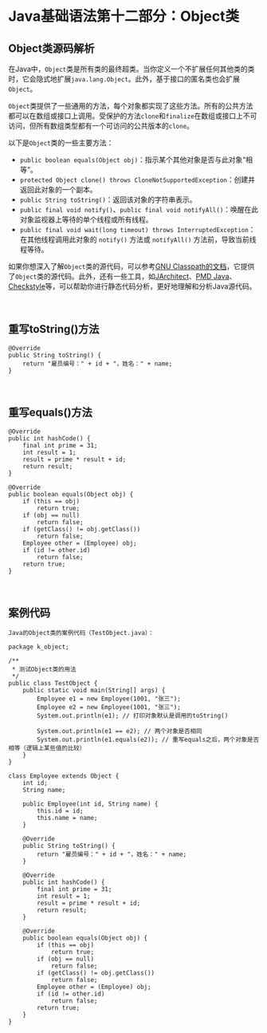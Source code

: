 # Java基础语法第十二部分：Object类

## **Object类源码解析**

在Java中，`Object`类是所有类的最终超类。当你定义一个不扩展任何其他类的类时，它会隐式地扩展`java.lang.Object`。此外，基于接口的匿名类也会扩展`Object`。

`Object`类提供了一些通用的方法，每个对象都实现了这些方法。所有的公共方法都可以在数组或接口上调用。受保护的方法`clone`和`finalize`在数组或接口上不可访问，但所有数组类型都有一个可访问的公共版本的`clone`。

以下是`Object`类的一些主要方法：
- `public boolean equals(Object obj)`：指示某个其他对象是否与此对象“相等”。
- `protected Object clone() throws CloneNotSupportedException`：创建并返回此对象的一个副本。
- `public String toString()`：返回该对象的字符串表示。
- `public final void notify()`、`public final void notifyAll()`：唤醒在此对象监视器上等待的单个线程或所有线程。
- `public final void wait(long timeout) throws InterruptedException`：在其他线程调用此对象的 `notify()` 方法或 `notifyAll()` 方法前，导致当前线程等待。

如果你想深入了解`Object`类的源代码，可以参考[GNU Classpath的文档](https://developer.classpath.org/doc/java/lang/Object-source.html)，它提供了`Object`类的源代码。此外，还有一些工具，如[JArchitect](https://stackoverflow.com/questions/55380529/find-out-used-classes-and-methods-from-java-source-code)、[PMD Java](https://blog.codacy.com/java-static-code-analysis-tools)、[Checkstyle](https://blog.codacy.com/java-static-code-analysis-tools)等，可以帮助你进行静态代码分析，更好地理解和分析Java源代码。

<br>

## **重写toString()方法**
```
@Override
public String toString() {
    return "雇员编号：" + id + "，姓名：" + name;
}
```

<br>

## **重写equals()方法**
```
@Override
public int hashCode() {
    final int prime = 31;
    int result = 1;
    result = prime * result + id;
    return result;
}

@Override
public boolean equals(Object obj) {
    if (this == obj)
        return true;
    if (obj == null)
        return false;
    if (getClass() != obj.getClass())
        return false;
    Employee other = (Employee) obj;
    if (id != other.id)
        return false;
    return true;
}
```

<br>

## **案例代码**
`Java的Object类的案例代码（TestObject.java）：`
```
package k_object;

/**
 * 测试Object类的用法
 */
public class TestObject {
    public static void main(String[] args) {
        Employee e1 = new Employee(1001, "张三");
        Employee e2 = new Employee(1001, "张三");
        System.out.println(e1); // 打印对象默认是调用的toString()

        System.out.println(e1 == e2); // 两个对象是否相同
        System.out.println(e1.equals(e2)); // 重写equals之后，两个对象是否相等（逻辑上某些值的比较）
    }
}

class Employee extends Object {
    int id;
    String name;

    public Employee(int id, String name) {
        this.id = id;
        this.name = name;
    }

    @Override
    public String toString() {
        return "雇员编号：" + id + "，姓名：" + name;
    }

    @Override
    public int hashCode() {
        final int prime = 31;
        int result = 1;
        result = prime * result + id;
        return result;
    }

    @Override
    public boolean equals(Object obj) {
        if (this == obj)
            return true;
        if (obj == null)
            return false;
        if (getClass() != obj.getClass())
            return false;
        Employee other = (Employee) obj;
        if (id != other.id)
            return false;
        return true;
    }
}
```